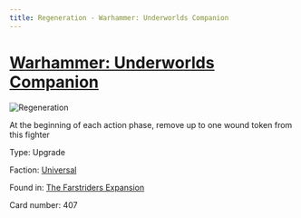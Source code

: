 ```yaml
---
title: Regeneration - Warhammer: Underworlds Companion
---
```


# [Warhammer: Underworlds Companion](https://guidokessels.github.io/wh-underworlds)

  

![Regeneration](https://warhammerunderworlds.com/wp-content/uploads/sites/6/2018/03/407_ENG.png)

At the beginning of each action phase, remove up to one wound token from this fighter

Type: Upgrade

Faction: [Universal](https://guidokessels.github.io/wh-underworlds/factions/universal)

Found in: [The Farstriders Expansion](https://guidokessels.github.io/wh-underworlds/locations/the-farstriders-expansion)

Card number: 407
